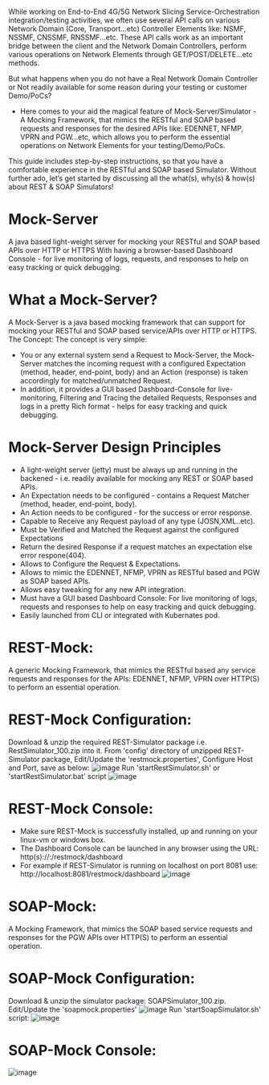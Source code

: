 While working on End-to-End 4G/5G Network Slicing Service-Orchestration integration/testing activities, we often use several API calls on various Network Domain (Core, Transport...etc) Controller Elements like: NSMF, NSSMF, CNSSMF, RNSSMF...etc. These API calls work as an important bridge between the client and the Network Domain Controllers, perform various operations on Network Elements through GET/POST/DELETE...etc methods.

But what happens when you do not have a Real Network Domain Controller or Not readily available for some reason during your testing or customer Demo/PoCs?
* Here comes to your aid the magical feature of Mock-Server/Simulator - A Mocking Framework, that mimics the RESTful and SOAP based requests and responses for the desired APIs like: EDENNET, NFMP, VPRN and PGW...etc, which allows you to perform the essential operations on Network Elements for your testing/Demo/PoCs.

This guide includes step-by-step instructions, so that you have a comfortable experience in the RESTful and SOAP based Simulator. Without further ado, let’s get started by discussing all the what(s), why(s) & how(s) about REST & SOAP Simulators!

# Mock-Server
A java based light-weight server for mocking your RESTful and SOAP based APIs over HTTP or HTTPS With having a browser-based Dashboard Console - for live monitoring of logs, requests, and responses to help on easy tracking or quick debugging. 

# What a Mock-Server?
A Mock-Server is a java based mocking framework that can support for mocking your RESTful and SOAP based service/APIs over HTTP or HTTPS.
The Concept: The concept is very simple:
* You or any external system send a Request to Mock-Server, the Mock-Server matches the incoming request with a configured Expectation (method, header, end-point, body) and an Action (response) is taken accordingly for matched/unmatched Request.
* In addition, it provides a GUI based Dashboard-Console for live-monitoring, Filtering and Tracing the detailed Requests, Responses and logs in a pretty Rich format - helps for easy tracking and quick debugging.

# Mock-Server Design Principles
* A light-weight server (jetty) must be always up and running in the backened - i.e. readily available for mocking any REST or SOAP based APIs.
* An Expectation needs to be configured - contains a Request Matcher (method, header, end-point, body).
* An Action needs to be configured - for the success or error response.
* Capable to Receive any Request payload of any type (JOSN,XML..etc).
* Must be Verified and Matched the Request against the configured Expectations
* Return the desired Response if a request matches an expectation else error respone(404).
* Allows to Configure the Request & Expectations.
* Allows to mimic the EDENNET, NFMP, VPRN as RESTful based and PGW as SOAP based APIs.
* Allows easy tweaking for any new API integration.
* Must have a GUI based Dashboard Console: For live monitoring of logs, requests and responses to help on easy tracking and quick debugging.
* Easily launched from CLI or integrated with Kubernates pod.

# REST-Mock:
A generic Mocking Framework, that mimics the RESTful based any service requests and responses for the APIs: EDENNET, NFMP, VPRN over HTTP(S) to perform an essential operation.

# REST-Mock Configuration:
Download & unzip the required REST-Simulator package i.e. RestSimulator_100.zip into it. From 'config' directory of unzipped REST-Simulator package, Edit/Update the 'restmock.properties',
Configure Host and Port, save as below:
![image](https://user-images.githubusercontent.com/17194046/155332898-58efca2e-d3c4-473e-bab7-cc634a5a6274.png)
Run 'startRestSimulator.sh' or 'startRestSimulator.bat' script
![image](https://user-images.githubusercontent.com/17194046/155331678-164ad052-0baf-40c7-8031-d2b2e4df58ff.png)

# REST-Mock Console:
* Make sure REST-Mock is successfully installed, up and running on your linux-vm or windows box.
* The Dashboard Console can be launched in any browser using the URL: http(s)://<host>:<port>/restmock/dashboard
* For example if REST-Simulator is running on localhost on port 8081 use: http://localhost:8081/restmock/dashboard
![image](https://user-images.githubusercontent.com/17194046/155333721-2a4c323e-5ac8-4493-ab42-2d9210712b2f.png)
   
# SOAP-Mock:
A Mocking Framework, that mimics the SOAP based service requests and responses for the PGW APIs over HTTP(S) to perform an essential operation.

# SOAP-Mock Configuration:
Download & unzip the simulator package: SOAPSimulator_100.zip. Edit/Update the 'soapmock.properties'
   ![image](https://user-images.githubusercontent.com/17194046/155336315-00ccb538-62cf-44c2-a6a6-5625e2a71207.png)
Run 'startSoapSimulator.sh' script:
![image](https://user-images.githubusercontent.com/17194046/155334797-1d9c98e2-5aa6-476b-afb7-cf5bcb7f5452.png)

# SOAP-Mock Console:
![image](https://user-images.githubusercontent.com/17194046/155334711-e904cb3c-95f3-4df5-8622-e99cc50b03f2.png)



  
  
  
  
  
